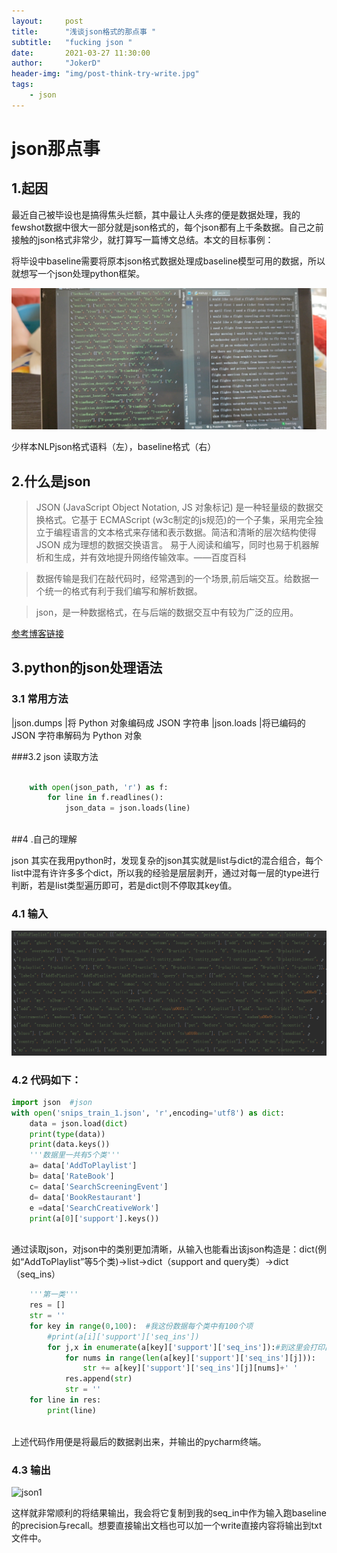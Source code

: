 ```yaml
---
layout:     post
title:      "浅谈json格式的那点事 "
subtitle:   "fucking json "
date:       2021-03-27 11:30:00
author:     "JokerD"
header-img: "img/post-think-try-write.jpg"
tags:
    - json
---
```

# json那点事

## 1.起因

最近自己被毕设也是搞得焦头烂额，其中最让人头疼的便是数据处理，我的fewshot数据中很大一部分就是json格式的，每个json都有上千条数据。自己之前接触的json格式非常少，就打算写一篇博文总结。本文的目标事例：

将毕设中baseline需要将原本json格式数据处理成baseline模型可用的数据，所以就想写一个json处理python框架。

![json1](img/json/1.jpg)

少样本NLPjson格式语料（左），baseline格式（右）

## 2.什么是json

>JSON (JavaScript Object Notation, JS 对象标记) 是一种轻量级的数据交换格式。它基于 ECMAScript (w3c制定的js规范)的一个子集，采用完全独立于编程语言的文本格式来存储和表示数据。简洁和清晰的层次结构使得 JSON 成为理想的数据交换语言。 易于人阅读和编写，同时也易于机器解析和生成，并有效地提升网络传输效率。——百度百科

>数据传输是我们在敲代码时，经常遇到的一个场景,前后端交互。给数据一个统一的格式有利于我们编写和解析数据。

>json，是一种数据格式，在与后端的数据交互中有较为广泛的应用。

[参考博客链接](https://blog.csdn.net/weixin_41819731/article/details/81414968)

## 3.python的json处理语法

### 3.1 常用方法

|json.dumps	|将 Python 对象编码成 JSON 字符串
|json.loads |将已编码的 JSON 字符串解码为 Python 对象

###3.2 json 读取方法

```python

    with open(json_path, 'r') as f:
        for line in f.readlines():
            json_data = json.loads(line)
            
```

##4 .自己的理解

json 其实在我用python时，发现复杂的json其实就是list与dict的混合组合，每个list中混有许许多多个dict，所以我的经验是层层剥开，通过对每一层的type进行判断，若是list类型遍历即可，若是dict则不停取其key值。

### 4.1 输入

![json1](img/json/2.PNG)

### 4.2 代码如下：

```python
import json  #json
with open('snips_train_1.json', 'r',encoding='utf8') as dict:
    data = json.load(dict)
    print(type(data))
    print(data.keys())
    '''数据里一共有5个类'''
    a= data['AddToPlaylist']
    b= data['RateBook']
    c= data['SearchScreeningEvent']
    d= data['BookRestaurant']
    e =data['SearchCreativeWork']
    print(a[0]['support'].keys())
    
```

通过读取json，对json中的类别更加清晰，从输入也能看出该json构造是：dict(例如“AddToPlaylist”等5个类)->list->dict（support and query类）->dict（seq_ins）

```python
    '''第一类'''
    res = []
    str = ''
    for key in range(0,100):  #我这份数据每个类中有100个项
        #print(a[i]['support']['seq_ins'])
        for j,x in enumerate(a[key]['support']['seq_ins']):#到这里会打印出每个类别所有个seq_in的词语
            for nums in range(len(a[key]['support']['seq_ins'][j])):
                str += a[key]['support']['seq_ins'][j][nums]+' '
            res.append(str)
            str = ''
    for line in res:
        print(line)
        
```

上述代码作用便是将最后的数据剥出来，并输出的pycharm终端。

### 4.3 输出

![json1](img/json/3)

这样就非常顺利的将结果输出，我会将它复制到我的seq_in中作为输入跑baseline的precision与recall。想要直接输出文档也可以加一个write直接内容将输出到txt文件中。